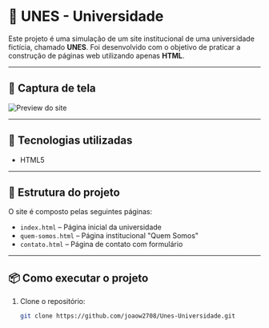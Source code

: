 # 🏫 UNES - Universidade

Este projeto é uma simulação de um site institucional de uma universidade fictícia, chamado **UNES**. Foi desenvolvido com o objetivo de praticar a construção de páginas web utilizando apenas **HTML**.

---

## 📸 Captura de tela

![Preview do site](./imagens/screenshot.png)

---

## 🚀 Tecnologias utilizadas

- HTML5

---

## 📁 Estrutura do projeto

O site é composto pelas seguintes páginas:

- `index.html` – Página inicial da universidade
- `quem-somos.html` – Página institucional "Quem Somos"
- `contato.html` – Página de contato com formulário

---

## 📦 Como executar o projeto

1. Clone o repositório:
   ```bash
   git clone https://github.com/joaow2708/Unes-Universidade.git
